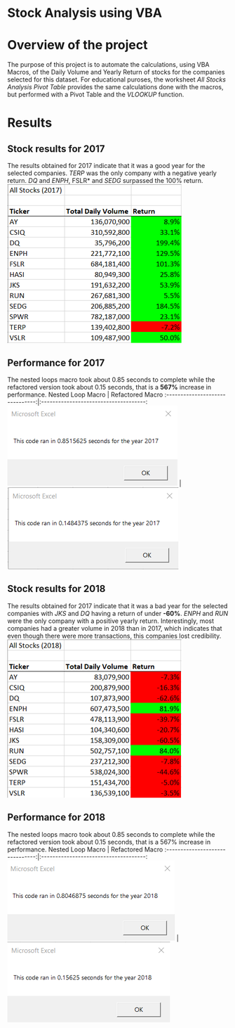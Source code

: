 # Stock Analysis using VBA

# Overview of the project
The purpose of this project is to automate the calculations, using VBA Macros, of the Daily Volume and Yearly Return of stocks for the companies selected for this dataset. For educational puroses, the worksheet *All Stocks Analysis Pivot Table* provides the same calculations done with the macros, but performed with a Pivot Table and the *VLOOKUP* function.

# Results

## Stock results for 2017
The results obtained for 2017 indicate that it was a good year for the selected companies. *TERP* was the only company with a negative yearly return. *DQ* and *ENPH*, FSLR* and *SEDG* surpassed the 100% return.
![](Resources/Stocks_2017.png)
## Performance for 2017
The nested loops macro took about 0.85 seconds to complete while the refactored version took about 0.15 seconds, that is a **567%** increase in performance.
Nested Loop Macro                | Refactored Macro
:-------------------------------:|:-------------------------------------:
![](Resources/Original_2017.png) | ![](Resources/VBA_Challenge_2017.png) 

## Stock results for 2018
The results obtained for 2017 indicate that it was a bad year for the selected companies with *JKS* and *DQ* having a return of under **-60%**. *ENPH* and *RUN* were the only company with a positive yearly return. Interestingly, most companies had a greater volume in 2018 than in 2017, which indicates that even though there were more transactions, this companies lost credibility.
![](Resources/Stocks_2018.png)
## Performance for 2018
The nested loops macro took about 0.85 seconds to complete while the refactored version took about 0.15 seconds, that is a 567% increase in performance.
Nested Loop Macro                | Refactored Macro
:-------------------------------:|:-------------------------------------:
![](Resources/Original_2018.png) | ![](Resources/VBA_Challenge_2018.png) 

